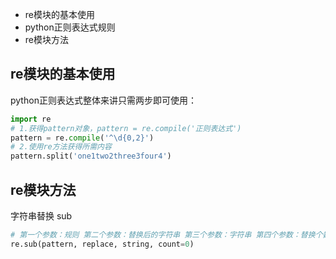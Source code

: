 * re模块的基本使用
* python正则表达式规则
* re模块方法

## re模块的基本使用
python正则表达式整体来讲只需两步即可使用：

```python
import re
# 1.获得pattern对象，pattern = re.compile('正则表达式')
pattern = re.compile('^\d{0,2}')
# 2.使用re方法获得所需内容
pattern.split('one1two2three3four4')
```

## re模块方法

字符串替换 sub

```python
# 第一个参数：规则 第二个参数：替换后的字符串 第三个参数：字符串 第四个参数：替换个数。默认为0，表示每个匹配项都替换
re.sub(pattern, replace, string, count=0)
```